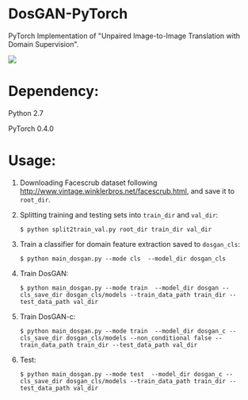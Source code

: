 # DosGAN-PyTorch
PyTorch Implementation of "Unpaired Image-to-Image Translation with Domain Supervision".

<img src="examples/facescrub_intra.png" />


# Dependency:
Python 2.7

PyTorch 0.4.0

# Usage:
1. Downloading Facescrub dataset following http://www.vintage.winklerbros.net/facescrub.html, and save it to `root_dir`.

2. Splitting training and testing sets into `train_dir` and `val_dir`: 

   `$ python split2train_val.py root_dir train_dir val_dir`

3. Train a classifier for domain feature extraction saved to `dosgan_cls`:

   `$ python main_dosgan.py --mode cls  --model_dir dosgan_cls`

4. Train DosGAN:

   `$ python main_dosgan.py --mode train  --model_dir dosgan --cls_save_dir dosgan_cls/models --train_data_path train_dir --test_data_path val_dir`

5. Train DosGAN-c:

   `$ python main_dosgan.py --mode train  --model_dir dosgan_c --cls_save_dir dosgan_cls/models --non_conditional false --train_data_path train_dir --test_data_path val_dir`

6. Test:

   `$ python main_dosgan.py --mode test  --model_dir dosgan_c --cls_save_dir dosgan_cls/models --train_data_path train_dir --test_data_path val_dir`
